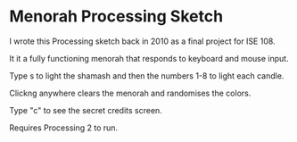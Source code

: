 # Menorah Processing Sketch

I wrote this Processing sketch back in 2010 as a final project for ISE 108. 

It it a fully functioning menorah that responds to keyboard and mouse input.

Type s to light the shamash and then the numbers 1-8 to light each candle.

Clickng anywhere clears the menorah and randomises the colors.

Type "c" to see the secret credits screen.

Requires Processing 2 to run.